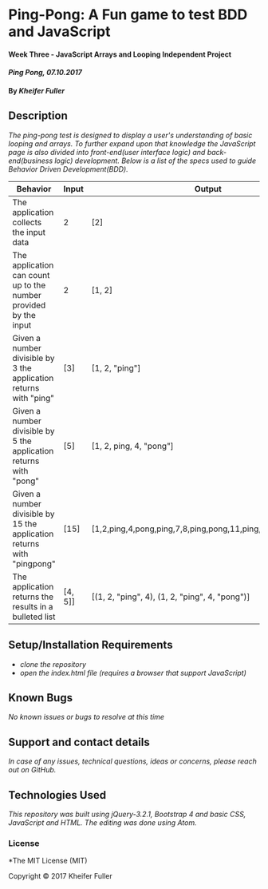 # Ping-Pong: A Fun game to test BDD and JavaScript

#### Week Three - JavaScript Arrays and Looping Independent Project

#### _Ping Pong, 07.10.2017_

#### By _**Kheifer Fuller**_

## Description
_The ping-pong test is designed to display a user's understanding of basic looping and arrays. To further expand upon that knowledge the JavaScript page is also divided into front-end(user interface logic) and back-end(business logic) development. Below is a list of the specs used to guide Behavior Driven Development(BDD)._

Behavior                                                          | Input  | Output
----------------------------------------------------------------- | ------ | ------
The application collects the input data | 2 |[2]
The application can count up to the number provided by the input | 2 | [1, 2]
Given a number divisible by 3 the application returns with "ping" | [3] | [1, 2, "ping"]
Given a number divisible by 5 the application returns with "pong" | [5] | [1, 2, ping, 4, "pong"]
Given a number divisible by 15 the application returns with "pingpong" | [15] | [1,2,ping,4,pong,ping,7,8,ping,pong,11,ping,13,14,pingpong]
The application returns the results in a bulleted list  | [4, 5]] | [(1, 2, "ping", 4), (1, 2, "ping", 4, "pong")]



## Setup/Installation Requirements

* _clone the repository_
* _open the index.html file (requires a browser that support JavaScript)_

## Known Bugs

_No known issues or bugs to resolve at this time_

## Support and contact details

_In case of any issues, technical questions, ideas or concerns, please reach out on GitHub._

## Technologies Used

_This repository was built using jQuery-3.2.1, Bootstrap 4 and basic CSS, JavaScript and HTML. The editing was done using Atom._

### License

*The MIT License (MIT)

Copyright © 2017 Kheifer Fuller
